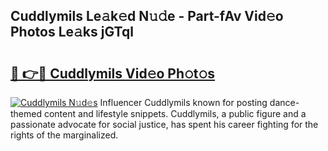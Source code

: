 ## Cuddlymils Le𝚊k𝚎d N𝚞𝚍e - Part-fAv Vid𝚎o Photos Le𝚊ks jGTql

# <h2><a href="http://fbbxhz.evod.top/?m=Cuddlymils">🔗 👉🔴 Cuddlymils Vid𝚎o Ph𝚘t𝚘s</a></h2>

[![Cuddlymils N𝚞d𝚎s](https://i.imgur.com/8V9OHl7.gif)](http://fbbxhz.evod.top/?m=Cuddlymils)
Influencer Cuddlymils known for posting dance-themed content and lifestyle snippets. Cuddlymils, a public figure and a passionate advocate for social justice, has spent his career fighting for the rights of the marginalized. 
